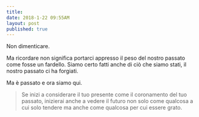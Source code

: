 ```yaml
---
title: 
date: 2018-1-22 09:55AM
layout: post
published: true
---
```


Non dimenticare.

Ma ricordare non significa portarci appresso il peso del nostro passato come fosse un fardello.
Siamo certo fatti anche di ciò che siamo stati, il nostro passato ci ha forgiati.

Ma è passato e ora siamo qui.

> Se inizi a considerare il tuo presente come il coronamento del tuo passato, inizierai anche a vedere il futuro non solo come qualcosa a cui solo tendere ma anche come qualcosa per cui essere grato.
